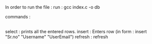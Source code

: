 In order to run the file :
run :
gcc index.c -o db

commands :

<br>
select : prints all the entered rows.
insert : Enters row (in form : insert "Sr.no" "Username" "UserEmail")
refresh : refresh
